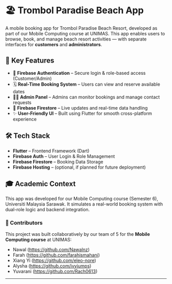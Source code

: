 # 🏖️ Trombol Paradise Beach App

A mobile booking app for Trombol Paradise Beach Resort, developed as part of our Mobile Computing course at UNIMAS. This app enables users to browse, book, and manage beach resort activities — with separate interfaces for **customers** and **administrators**.

## 📱 Key Features

- 🔐 **Firebase Authentication** – Secure login & role-based access (Customer/Admin)
- 🗓️ **Real-Time Booking System** – Users can view and reserve available dates
- 🧑‍💼 **Admin Panel** – Admins can monitor bookings and manage contact requests
- 📄 **Firebase Firestore** – Live updates and real-time data handling
- ✨ **User-Friendly UI** – Built using Flutter for smooth cross-platform experience

## 🛠️ Tech Stack

- **Flutter** – Frontend Framework (Dart)
- **Firebase Auth** – User Login & Role Management
- **Firebase Firestore** – Booking Data Storage
- **Firebase Hosting** – (optional, if planned for future deployment)

## 🎓 Academic Context

This app was developed for our Mobile Computing course (Semester 6), Universiti Malaysia Sarawak. It simulates a real-world booking system with dual-role logic and backend integration.

### 👥 Contributors

This project was built collaboratively by our team of 5 for the **Mobile Computing course** at UNIMAS:

- Nawal (https://github.com/Nawalnz)  
- Farah (https://github.com/farahismahani)  
- Xiang Yi (https://github.com/eleo-nore)  
- Alysha (https://github.com/ivyjumps)  
- Yuvarani (https://github.com/Rach0613)

---
